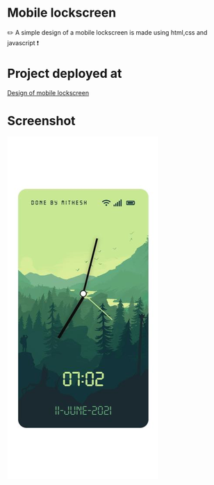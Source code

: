# Mobile lockscreen
✏️ A simple design of a mobile lockscreen is made using html,css and javascript ❗


# Project deployed at
<a href="https://mithesh14.github.io/Mobile-lockscreen/">Design of mobile lockscreen</a>
# Screenshot

![screenshots](https://github.com/Mithesh14/Mobile-lockscreen/blob/main/images/image.jpg)



